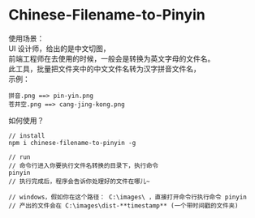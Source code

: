 # Chinese-Filename-to-Pinyin

使用场景：  
UI 设计师，给出的是中文切图，  
前端工程师在去使用的时候，一般会是转换为英文字母的文件名。  
此工具，批量把文件夹中的中文文件名转为汉字拼音文件名，  
示例：  
```
拼音.png ==> pin-yin.png  
苍井空.png ==> cang-jing-kong.png  
```

如何使用？  
```
// install
npm i chinese-filename-to-pinyin -g

// run
// 命令行进入你要执行文件名转换的目录下，执行命令
pinyin
// 执行完成后，程序会告诉你处理好的文件在哪儿~

// windows，假如你在这个路径： C:\images\ ，直接打开命令行执行命令 pinyin
// 产出的文件会在 C:\images\dist-**timestamp** (一个带时间戳的文件夹)
```

